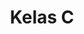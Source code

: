 ---
date:  ""
draft: false
title: "Kelas C"
quota: 37
weight: 3
enroll:
    start: "27 Juni 2025"
    close: "30 Agustus 2025"
session:
    start: "1 September 2025"
    close: "1 Januari 2026"
require:
    - prop: ""
      name: ""
      icon: ""
      desc: ""
metadata:
    index: false
    thumb: "cover.jpg"
    author: ["null"]
description: "Course ini memberikan pemahaman mengenai konsep, teknologi, dan aplikasi perpustakaan digital. Mahasiswa akan mempelajari bagaimana mengelola, menyimpan, mengakses, dan mendistribusikan informasi digital."
---